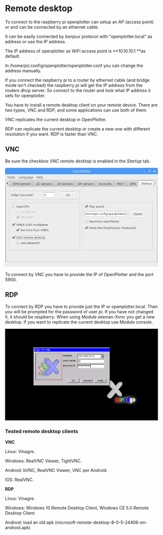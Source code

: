 # Remote desktop

To connect to the raspberry pi openplotter can setup an AP \(access point\) or and can be connected by an ethernet cable.

It can be easily connected by bonjour protocol with "openplotter.local" as address or use the IP address.

The IP address of openplotter as WiFi access point is **10.10.10.1 **as default.

In \/home\/pi\/.config\/openplotter\/openplotter.conf you can change the address manually.

If you connect the raspberry pi to a router by ethernet cable \(and bridge mode isn't checked\) the raspberry pi will get the IP address from the routers dhcp server. So connect to the router and look what IP address it sets for openplotter.

You have to install a remote desktop client on your remote device. There are two types, VNC and RDP, and some applications can use both of them.

VNC replicates the current desktop in OpenPlotter.

RDP can replicate the current desktop or create a new one with different resolution if you want. RDP is faster than VNC.

## VNC

Be sure the checkbox _VNC remote desktop_ is enabled in the _Startup_ tab.

![](/en/startup_formular.jpg)

To connect by VNC you have to provide the IP of OpenPlotter and the port 5900.

## RDP

To connect by RDP you have to provide just the IP or openplotter.local. Then you will be prompted for the password of user _pi_. If you have not changed it, it should be _raspberry_. When using Module sesman-Xvnc you get a new desktop. If you want to replicate the current desktop use Module console.

![](login_rdp.png)

### Tested remote desktop clients

**VNC**

Linux: Vinagre.

Windows: RealVNC Viewer, TightVNC.

Android: bVNC, RealVNC Viewer, VNC per Android.

IOS: RealVNC.

**RDP**

Linux: Vinagre.

Windows: Windows 10 Remote Desktop Client, Windows CE 5.0 Remote Desktop Client.

Android: load an old apk \(microsoft-remote-desktop-8-0-5-24406-en-android.apk\)

